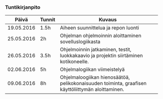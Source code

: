 ﻿### Tuntikirjanpito
Päivä | Tunnit | Kuvaus
--------------- | ----- | ------
19.05.2016 | 1.5h | Aiheen suunnittelua ja repon luonti
25.05.2016 | 2h | Ohjelman ohjelmoinnin aloittaminen sovelluslogiikasta
26.05.2016 | 3.5h | Ohjelmoinnin jatkaminen, testit, luokkakaavio ja projektin siirtäminen kotikoneelle.
02.06.2016 | 5h | Ohjelmalogiikan viimeistelyä
09.06.2016 | 8h | Ohjelmaloogiikan hienosäätöä, pelikokonaisuuden toiminta, graafisen käyttöliittymän aloittaminen.
